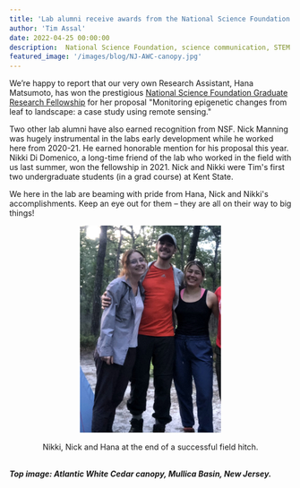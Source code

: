 ```yaml
---
title: 'Lab alumni receive awards from the National Science Foundation Graduate Research Fellowship Program'
author: 'Tim Assal'
date: 2022-04-25 00:00:00
description:  National Science Foundation, science communication, STEM
featured_image: '/images/blog/NJ-AWC-canopy.jpg'
---
```


We’re happy to report that our very own Research Assistant, Hana Matsumoto, has won the prestigious [National Science Foundation Graduate Research Fellowship](https://www.nsfgrfp.org/) for her proposal "Monitoring epigenetic changes from leaf to landscape: a case study using remote sensing."

Two other lab alumni have also earned recognition from NSF. Nick Manning was hugely instrumental in the labs early development while he worked here from 2020-21. He earned honorable mention for his proposal this year. Nikki Di Domenico, a long-time friend of the lab who worked in the field with us last summer, won the fellowship in 2021. Nick and Nikki were Tim's first two undergraduate students (in a grad course) at Kent State.  

We here in the lab are beaming with pride from Hana, Nick and Nikki's accomplishments. Keep an eye out for them – they are all on their way to big things!

<p align="center">
  <img alt="wgfd-crew" src="/images/blog/NickisHana.jpg" style="width: 50%; height= 50%">
</p> 
<center>Nikki, Nick and Hana at the end of a successful field hitch. </center>
<br>


***Top image: Atlantic White Cedar canopy, Mullica Basin, New Jersey.***

